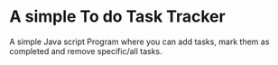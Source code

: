 # A simple To do Task Tracker 
A simple Java script Program where you can add tasks, mark them as completed and remove specific/all tasks.

